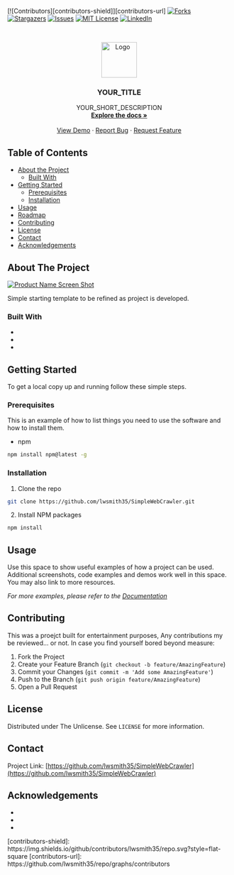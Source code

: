 <!--
*** Credit to https://github.com/othneildrew/Best-README-Template for basic markup template.
-->


<!-- PROJECT SHIELDS -->
<!--
*** I'm using markdown "reference style" links for readability.
*** Reference links are enclosed in brackets [ ] instead of parentheses ( ).
*** See the bottom of this document for the declaration of the reference variables
*** for contributors-url, forks-url, etc. This is an optional, concise syntax you may use.
*** https://www.markdownguide.org/basic-syntax/#reference-style-links
-->
[![Contributors][contributors-shield]][contributors-url]
[![Forks][forks-shield]][forks-url]
[![Stargazers][stars-shield]][stars-url]
[![Issues][issues-shield]][issues-url]
[![MIT License][license-shield]][license-url]
[![LinkedIn][linkedin-shield]][linkedin-url]



<!-- PROJECT LOGO -->
<br />
<p align="center">
  <a href="https://github.com/lwsmith35/SimpleWebCrawler">
    <img src="images/logo.png" alt="Logo" width="80" height="80">
  </a>

  <h3 align="center">YOUR_TITLE</h3>

  <p align="center">
    YOUR_SHORT_DESCRIPTION
    <br />
    <a href="https://github.com/lwsmith35/SimpleWebCrawler"><strong>Explore the docs »</strong></a>
    <br />
    <br />
    <a href="https://github.com/lwsmith35/SimpleWebCrawler">View Demo</a>
    ·
    <a href="https://github.com/lwsmith35/SimpleWebCrawler/issues">Report Bug</a>
    ·
    <a href="https://github.com/lwsmith35/SimpleWebCrawler/issues">Request Feature</a>
  </p>
</p>



<!-- TABLE OF CONTENTS -->
## Table of Contents

* [About the Project](#about-the-project)
  * [Built With](#built-with)
* [Getting Started](#getting-started)
  * [Prerequisites](#prerequisites)
  * [Installation](#installation)
* [Usage](#usage)
* [Roadmap](#roadmap)
* [Contributing](#contributing)
* [License](#license)
* [Contact](#contact)
* [Acknowledgements](#acknowledgements)



<!-- ABOUT THE PROJECT -->
## About The Project

[![Product Name Screen Shot][product-screenshot]](https://example.com)

Simple starting template to be refined as project is developed.


### Built With

* []()
* []()
* []()



<!-- GETTING STARTED -->
## Getting Started

To get a local copy up and running follow these simple steps.

### Prerequisites

This is an example of how to list things you need to use the software and how to install them.
* npm
```sh
npm install npm@latest -g
```

### Installation

1. Clone the repo
```sh
git clone https://github.com/lwsmith35/SimpleWebCrawler.git
```
2. Install NPM packages
```sh
npm install
```



<!-- USAGE EXAMPLES -->
## Usage

Use this space to show useful examples of how a project can be used. Additional screenshots, code examples and demos work well in this space. You may also link to more resources.

_For more examples, please refer to the [Documentation](https://example.com)_



<!-- ROADMAP
## Roadmap

See the [open issues](https://github.com/lwsmith35/SimpleWebCrawler/issues) for a list of proposed features (and known issues).
--> 



<!-- CONTRIBUTING -->
## Contributing

This was a proejct built for entertainment purposes, Any contributions my be reviewed... or not. In case you find yourself bored beyond measure: 

1. Fork the Project
2. Create your Feature Branch (`git checkout -b feature/AmazingFeature`)
3. Commit your Changes (`git commit -m 'Add some AmazingFeature'`)
4. Push to the Branch (`git push origin feature/AmazingFeature`)
5. Open a Pull Request



<!-- LICENSE -->
## License

Distributed under The Unlicense. See `LICENSE` for more information.



<!-- CONTACT -->
## Contact

<!-- Your Name - [@twitter_handle](https://twitter.com/twitter_handle) - email -->

Project Link: [https://github.com/lwsmith35/SimpleWebCrawler](https://github.com/lwsmith35/SimpleWebCrawler)



<!-- ACKNOWLEDGEMENTS -->
## Acknowledgements

* []()
* []()
* []()



<!-- MARKDOWN LINKS & IMAGES -->
<!-- https://www.markdownguide.org/basic-syntax/#reference-style-links --> [contributors-shield]: https://img.shields.io/github/contributors/lwsmith35/repo.svg?style=flat-square [contributors-url]: https://github.com/lwsmith35/repo/graphs/contributors
[forks-shield]: https://img.shields.io/github/forks/lwsmith35/repo.svg?style=flat-square
[forks-url]: https://github.com/lwsmith35/repo/network/members
[stars-shield]: https://img.shields.io/github/stars/lwsmith35/repo.svg?style=flat-square
[stars-url]: https://github.com/lwsmith35/repo/stargazers
[issues-shield]: https://img.shields.io/github/issues/lwsmith35/repo.svg?style=flat-square
[issues-url]: https://github.com/lwsmith35/repo/issues
[license-shield]: https://img.shields.io/github/license/lwsmith35/repo.svg?style=flat-square
[license-url]: https://github.com/lwsmith35/repo/blob/master/LICENSE.txt
[linkedin-shield]: https://img.shields.io/badge/-LinkedIn-black.svg?style=flat-square&logo=linkedin&colorB=555
[linkedin-url]: https://linkedin.com/in/lawrence-w-smith
[product-screenshot]: images/screenshot.png
